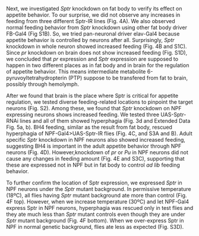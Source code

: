 

Next, we investigated _Sptr_ knockdown on fat body to verify its effect on appetite behavior. To our surprise, we did not observe any increases in feeding from three different Sptr-IR lines (Fig. 4A). We also observed normal feeding behavior from _Sptr_ knockdown using other fat body driver FB-Gal4 (Fig S1B). So, we tried pan-neuronal driver elav-Gal4 because appetite behavior is controlled by neurons after all. Surprisingly, _Sptr_ knockdown in whole neuron showed increased feeding (Fig. 4B and S1C). Since _pr_ knockdown on brain does not show increased feeding (Fig. S1D), we concluded that _pr_ expression and _Sptr_ expression are supposed to happen in two different places as in fat body and in brain for the regulation of appetite behavior. This means intermediate metabolite 6-pyruvoyltetrahydropterin (PTP) suppose to be transfered from fat to brain, possibly through hemolymph. 

After we found that brain is the place where Sptr is critical for appetite regulation, we tested diverse feeding-related locations to pinpoint the target neurons (Fig. S2). Among these, we found that _Sptr_ knockdown on NPF expressing neurons shows increased feeding. We tested three UAS-Sptr-RNAi lines and all of them showed hyperphagia (Fig. 3d and Extended Data Fig. 5a, b). BH4 feeding, similar as the result from fat body, rescued hyperphagia of NPF-Gal4>UAS-Sptr-IR flies (Fig. 4C, and S3A and B). Adult specific _Sptr_ knockdown in NPF neurons also showed increased feeding, suggesting BH4 is important in the adult appetite behavior through NPF neurons (Fig. 4D). However,knockdown of _pr_ or _Pu_ in NPF neurons did not cause any changes in feeding amount (Fig. 4E and S3C), supporting that these are expressed not in NPF but in fat body to control _ad lib_ feeding behavior. 

To further confirm the location of Sptr expression, we expressed _Sptr_ in NPF neurons under the _Sptr_ mutant background.  In permissive temperature (18ºC), all flies having _Sptr_ mutant background ate more than control (Fig. 4F top). However, when we increase temperature (30ºC) and let NPF-Gal4 express Sptr in NPF neurons, hyperphagia was rescued only in test flies and they ate much less than _Sptr_ mutant controls even though they are under _Sptr_ mutant background (Fig. 4F bottom). When we over-express Sptr in NPF in normal genetic background, flies ate less as expected (Fig. S3D).
 


